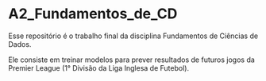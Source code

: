 # A2_Fundamentos_de_CD

Esse repositório é o trabalho final da disciplina Fundamentos de Ciências de Dados.

Ele consiste em treinar modelos para prever resultados de futuros jogos da Premier League (1° Divisão da Liga Inglesa de Futebol).
